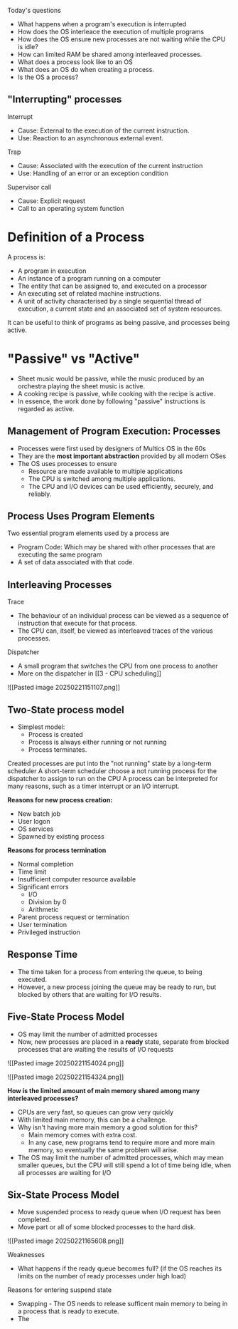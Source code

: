 Today's questions

- What happens when a program's execution is interrupted
- How does the OS interleace the execution of multiple programs
- How does the OS ensure new processes are not waiting while the CPU is idle? 
- How can limited RAM be shared among interleaved processes. 
- What does a process look like to an OS
- What does an OS do when creating a process. 
- Is the OS a process?

## "Interrupting" processes

Interrupt
- Cause: External to the execution of the current instruction. 
- Use: Reaction to an asynchronous external event. 

Trap
- Cause: Associated with the execution of the current instruction
- Use: Handling of an error or an exception condition

Supervisor call
- Cause: Explicit request
- Call to an operating system function


# Definition of a Process

A process is:

- A program in execution
- An instance of a program running on a computer
- The entity that can be assigned to, and executed on a processor
- An executing set of related machine instructions. 
- A unit of activity characterised by a single sequential thread of execution, a current state and an associated set of system resources. 

It can be useful to think of programs as being passive, and processes being active.


# "Passive" vs "Active"

- Sheet music would be passive, while the music produced by an orchestra playing the sheet music is active. 
- A cooking recipe is passive, while cooking with the recipe is active. 
- In essence, the work done by following "passive" instructions is regarded as active.


## Management of Program Execution: Processes

- Processes were first used by designers of Multics OS in the 60s
- They are the **most important abstraction** provided by all modern OSes
- The OS uses processes to ensure
	- Resource are made available to multiple applications
	- The CPU is switched among multiple applications. 
	- The CPU and I/O devices can be used efficiently, securely, and reliably. 


## Process Uses Program Elements

Two essential program elements used by a process are
- Program Code: Which may be shared with other processes that are executing the same program
- A set of data associated with that code. 

## Interleaving Processes

Trace
- The behaviour of an individual process can be viewed as a sequence of instruction that execute for that process. 
- The CPU can, itself, be viewed as interleaved traces of the various processes.

Dispatcher
- A small program that switches the CPU from one process to another 
- More on the dispatcher in [[3 - CPU scheduling]]

![[Pasted image 20250221151107.png]]


## Two-State process model

- Simplest model:
	- Process is created
	- Process is always either running or not running
	- Process terminates. 

Created processes are put into the "not running" state by a long-term scheduler
A short-term scheduler choose a not running process for the dispatcher to assign to run on the CPU
A process can be interpreted for many reasons, such as a timer interrupt or an I/O interrupt.

**Reasons for new process creation:**
- New batch job
- User logon
- OS services
- Spawned by existing process

**Reasons for process termination**
- Normal completion
- Time limit
- Insufficient computer resource available
- Significant errors
	- I/O
	- Division by 0
	- Arithmetic
- Parent process request or termination 
- User termination
- Privileged instruction

## Response Time

- The time taken for a process from entering the queue, to being executed. 
- However, a new process joining the queue may be ready to run, but blocked by others that are waiting for I/O results. 

## Five-State Process Model

- OS may limit the number of admitted processes
- Now, new processes are placed in a **ready** state, separate from blocked processes that are waiting the results of I/O requests

![[Pasted image 20250221154024.png]]

![[Pasted image 20250221154324.png]]


**How is the limited amount of main memory shared among many interleaved processes?**

- CPUs are very fast, so queues can grow very quickly
- With limited main memory, this can be a challenge. 
- Why isn't having more main memory a good solution for this?
	- Main memory comes with extra cost. 
	- In any case, new programs tend to require more and more main memory, so eventually the same problem will arise.
- The OS may limit the number of admitted processes, which may mean smaller queues, but the CPU will still spend a lot of time being idle, when all processes are waiting for I/O

## Six-State Process Model

- Move suspended process to ready queue when I/O request has been completed. 
- Move part or all of some blocked processes to the hard disk. 

![[Pasted image 20250221165608.png]]

Weaknesses

- What happens if the ready queue becomes full? (if the OS reaches its limits on the number of ready processes under high load)

Reasons for entering suspend state
- Swapping - The OS needs to release sufficent main memory to being in a process that is ready to execute. 
- The 